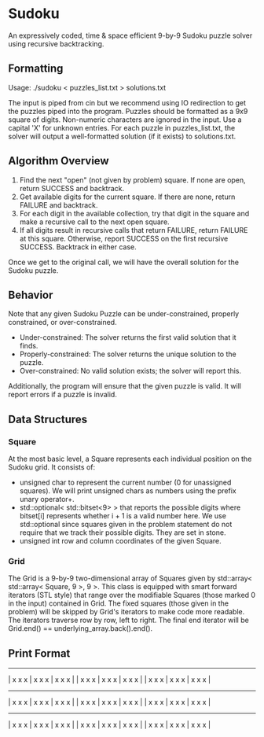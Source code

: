 # Sudoku

An expressively coded, time & space efficient 9-by-9 Sudoku puzzle solver using recursive backtracking.

## Formatting

Usage: ./sudoku < puzzles_list.txt > solutions.txt

The input is piped from cin but we recommend using IO redirection to get the puzzles piped into the program. Puzzles should be formatted as a 9x9 square of digits. Non-numeric characters are ignored in the input. Use a capital 'X' for unknown entries. For each puzzle in puzzles_list.txt, the solver will output a well-formatted solution (if it exists) to solutions.txt.

## Algorithm Overview

1. Find the next "open" (not given by problem) square. If none are open, return SUCCESS and backtrack.
2. Get available digits for the current square. If there are none, return FAILURE and backtrack.
3. For each digit in the available collection, try that digit in the square and make a recursive call to the next open square.
4. If all digits result in recursive calls that return FAILURE, return FAILURE at this square. Otherwise, report SUCCESS on the first recursive SUCCESS. Backtrack in either case.

Once we get to the original call, we will have the overall solution for the Sudoku puzzle.

## Behavior

Note that any given Sudoku Puzzle can be under-constrained, properly constrained, or over-constrained.

- Under-constrained: The solver returns the first valid solution that it finds.
- Properly-constrained: The solver returns the unique solution to the puzzle.
- Over-constrained: No valid solution exists; the solver will report this.

Additionally, the program will ensure that the given puzzle is valid. It will report errors if a puzzle is invalid.

## Data Structures

### Square

At the most basic level, a Square represents each individual position on the Sudoku grid. It consists of:

- unsigned char to represent the current number (0 for unassigned squares). We will print unsigned chars as numbers using the prefix unary operator+.
- std::optional< std::bitset<9> > that reports the possible digits where bitset[i] represents whether i + 1 is a valid number here. We use std::optional since squares given in the problem statement do not require that we track their possible digits. They are set in stone.
- unsigned int row and column coordinates of the given Square.

### Grid

The Grid is a 9-by-9 two-dimensional array of Squares given by std::array< std::array< Square, 9 >, 9 >. This class is equipped with smart forward iterators (STL style) that range over the modifiable Squares (those marked 0 in the input) contained in Grid. The fixed squares (those given in the problem) will be skipped by Grid's iterators to make code more readable. The iterators traverse row by row, left to right. The final end iterator will be Grid.end() == underlying_array.back().end().

## Print Format

- - - - - - - - - - - - -
| x x x | x x x | x x x |
| x x x | x x x | x x x |
| x x x | x x x | x x x |
- - - - - - - - - - - - -
| x x x | x x x | x x x |
| x x x | x x x | x x x |
| x x x | x x x | x x x |
- - - - - - - - - - - - -
| x x x | x x x | x x x |
| x x x | x x x | x x x |
| x x x | x x x | x x x |
